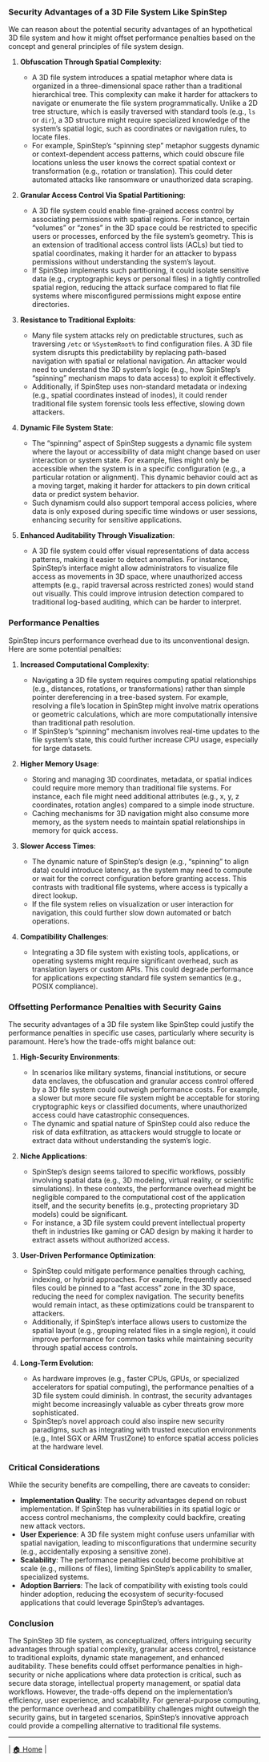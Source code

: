 ### Security Advantages of a 3D File System Like SpinStep

We can reason about the potential security advantages of an hypothetical 3D file system and how it might offset performance penalties based on the concept and general principles of file system design.

1. **Obfuscation Through Spatial Complexity**:
   - A 3D file system introduces a spatial metaphor where data is organized in a three-dimensional space rather than a traditional hierarchical tree. This complexity can make it harder for attackers to navigate or enumerate the file system programmatically. Unlike a 2D tree structure, which is easily traversed with standard tools (e.g., `ls` or `dir`), a 3D structure might require specialized knowledge of the system’s spatial logic, such as coordinates or navigation rules, to locate files.
   - For example, SpinStep’s “spinning step” metaphor suggests dynamic or context-dependent access patterns, which could obscure file locations unless the user knows the correct spatial context or transformation (e.g., rotation or translation). This could deter automated attacks like ransomware or unauthorized data scraping.

2. **Granular Access Control Via Spatial Partitioning**:
   - A 3D file system could enable fine-grained access control by associating permissions with spatial regions. For instance, certain “volumes” or “zones” in the 3D space could be restricted to specific users or processes, enforced by the file system’s geometry. This is an extension of traditional access control lists (ACLs) but tied to spatial coordinates, making it harder for an attacker to bypass permissions without understanding the system’s layout.
   - If SpinStep implements such partitioning, it could isolate sensitive data (e.g., cryptographic keys or personal files) in a tightly controlled spatial region, reducing the attack surface compared to flat file systems where misconfigured permissions might expose entire directories.

3. **Resistance to Traditional Exploits**:
   - Many file system attacks rely on predictable structures, such as traversing `/etc` or `%SystemRoot%` to find configuration files. A 3D file system disrupts this predictability by replacing path-based navigation with spatial or relational navigation. An attacker would need to understand the 3D system’s logic (e.g., how SpinStep’s “spinning” mechanism maps to data access) to exploit it effectively.
   - Additionally, if SpinStep uses non-standard metadata or indexing (e.g., spatial coordinates instead of inodes), it could render traditional file system forensic tools less effective, slowing down attackers.

4. **Dynamic File System State**:
   - The “spinning” aspect of SpinStep suggests a dynamic file system where the layout or accessibility of data might change based on user interaction or system state. For example, files might only be accessible when the system is in a specific configuration (e.g., a particular rotation or alignment). This dynamic behavior could act as a moving target, making it harder for attackers to pin down critical data or predict system behavior.
   - Such dynamism could also support temporal access policies, where data is only exposed during specific time windows or user sessions, enhancing security for sensitive applications.

5. **Enhanced Auditability Through Visualization**:
   - A 3D file system could offer visual representations of data access patterns, making it easier to detect anomalies. For instance, SpinStep’s interface might allow administrators to visualize file access as movements in 3D space, where unauthorized access attempts (e.g., rapid traversal across restricted zones) would stand out visually. This could improve intrusion detection compared to traditional log-based auditing, which can be harder to interpret.

### Performance Penalties

SpinStep incurs performance overhead due to its unconventional design. Here are some potential penalties:

1. **Increased Computational Complexity**:
   - Navigating a 3D file system requires computing spatial relationships (e.g., distances, rotations, or transformations) rather than simple pointer dereferencing in a tree-based system. For example, resolving a file’s location in SpinStep might involve matrix operations or geometric calculations, which are more computationally intensive than traditional path resolution.
   - If SpinStep’s “spinning” mechanism involves real-time updates to the file system’s state, this could further increase CPU usage, especially for large datasets.

2. **Higher Memory Usage**:
   - Storing and managing 3D coordinates, metadata, or spatial indices could require more memory than traditional file systems. For instance, each file might need additional attributes (e.g., x, y, z coordinates, rotation angles) compared to a simple inode structure.
   - Caching mechanisms for 3D navigation might also consume more memory, as the system needs to maintain spatial relationships in memory for quick access.

3. **Slower Access Times**:
   - The dynamic nature of SpinStep’s design (e.g., “spinning” to align data) could introduce latency, as the system may need to compute or wait for the correct configuration before granting access. This contrasts with traditional file systems, where access is typically a direct lookup.
   - If the file system relies on visualization or user interaction for navigation, this could further slow down automated or batch operations.

4. **Compatibility Challenges**:
   - Integrating a 3D file system with existing tools, applications, or operating systems might require significant overhead, such as translation layers or custom APIs. This could degrade performance for applications expecting standard file system semantics (e.g., POSIX compliance).

### Offsetting Performance Penalties with Security Gains

The security advantages of a 3D file system like SpinStep could justify the performance penalties in specific use cases, particularly where security is paramount. Here’s how the trade-offs might balance out:

1. **High-Security Environments**:
   - In scenarios like military systems, financial institutions, or secure data enclaves, the obfuscation and granular access control offered by a 3D file system could outweigh performance costs. For example, a slower but more secure file system might be acceptable for storing cryptographic keys or classified documents, where unauthorized access could have catastrophic consequences.
   - The dynamic and spatial nature of SpinStep could also reduce the risk of data exfiltration, as attackers would struggle to locate or extract data without understanding the system’s logic.

2. **Niche Applications**:
   - SpinStep’s design seems tailored to specific workflows, possibly involving spatial data (e.g., 3D modeling, virtual reality, or scientific simulations). In these contexts, the performance overhead might be negligible compared to the computational cost of the application itself, and the security benefits (e.g., protecting proprietary 3D models) could be significant.
   - For instance, a 3D file system could prevent intellectual property theft in industries like gaming or CAD design by making it harder to extract assets without authorized access.

3. **User-Driven Performance Optimization**:
   - SpinStep could mitigate performance penalties through caching, indexing, or hybrid approaches. For example, frequently accessed files could be pinned to a “fast access” zone in the 3D space, reducing the need for complex navigation. The security benefits would remain intact, as these optimizations could be transparent to attackers.
   - Additionally, if SpinStep’s interface allows users to customize the spatial layout (e.g., grouping related files in a single region), it could improve performance for common tasks while maintaining security through spatial access controls.

4. **Long-Term Evolution**:
   - As hardware improves (e.g., faster CPUs, GPUs, or specialized accelerators for spatial computing), the performance penalties of a 3D file system could diminish. In contrast, the security advantages might become increasingly valuable as cyber threats grow more sophisticated.
   - SpinStep’s novel approach could also inspire new security paradigms, such as integrating with trusted execution environments (e.g., Intel SGX or ARM TrustZone) to enforce spatial access policies at the hardware level.

### Critical Considerations

While the security benefits are compelling, there are caveats to consider:

- **Implementation Quality**: The security advantages depend on robust implementation. If SpinStep has vulnerabilities in its spatial logic or access control mechanisms, the complexity could backfire, creating new attack vectors.
- **User Experience**: A 3D file system might confuse users unfamiliar with spatial navigation, leading to misconfigurations that undermine security (e.g., accidentally exposing a sensitive zone).
- **Scalability**: The performance penalties could become prohibitive at scale (e.g., millions of files), limiting SpinStep’s applicability to smaller, specialized systems.
- **Adoption Barriers**: The lack of compatibility with existing tools could hinder adoption, reducing the ecosystem of security-focused applications that could leverage SpinStep’s advantages.

### Conclusion

The SpinStep 3D file system, as conceptualized, offers intriguing security advantages through spatial complexity, granular access control, resistance to traditional exploits, dynamic state management, and enhanced auditability. These benefits could offset performance penalties in high-security or niche applications where data protection is critical, such as secure data storage, intellectual property management, or spatial data workflows. However, the trade-offs depend on the implementation’s efficiency, user experience, and scalability. For general-purpose computing, the performance overhead and compatibility challenges might outweigh the security gains, but in targeted scenarios, SpinStep’s innovative approach could provide a compelling alternative to traditional file systems.

---
| [🏠 Home](index.md) |
